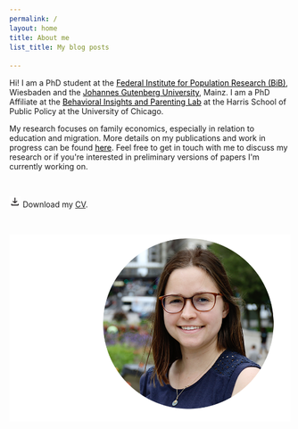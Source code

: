 ```yaml
---
permalink: /
layout: home
title: About me
list_title: My blog posts

---
```



Hi! I am a PhD student at the <a href="https://www.bib.bund.de/DE/Institut/Mitarbeiter/Ziege/Ziege.html" style="color:black; text-decoration: underline;" >Federal Institute for Population Research (BiB)</a>, Wiesbaden and the <a href="https://startseite.uni-mainz.de" style="color:black; text-decoration: underline;">Johannes Gutenberg University</a>, Mainz. I am a PhD Affiliate at the <a href="https://biplab.uchicago.edu" style="color:black; text-decoration: underline;">Behavioral Insights and Parenting Lab</a> at the Harris School of Public Policy at the University of Chicago.

My research focuses on family economics, especially in relation to education and migration. More details on my publications and work in progress can be found <a href="/research.html" style="color:black; text-decoration: underline;">here</a>. Feel free to get in touch with me to discuss my research or if you're interested in preliminary versions of papers I'm currently working on.

<br/>

<img src="/assets/imgs/download_symbol.png" width="20px"> Download my <a href="eziege.github.io/assets/CV_webiste.pdf" target="_blank"> CV</a>.




<br/>


<p align="center">
  <img width="800" src="/assets/imgs/Elena_Ziege_web_lq.png">
</p>
